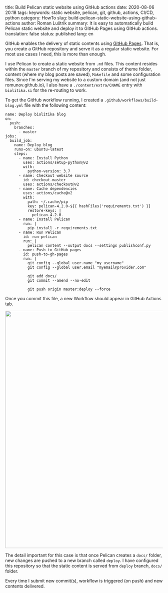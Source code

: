 title: Build Pelican static website using GitHub actions
date: 2020-08-06 20:18
tags:
keywords: static website, pelican, git, github, actions, CI/CD, python
category: HowTo
slug: build-pelican-static-website-using-github-actions
author: Roman Luštrik
summary: It is easy to automatically build Pelican static website and deploy it to GitHub Pages using GitHub actions.
translation: false
status: published
lang: en

GitHub enables the delivery of static contents using [GitHub Pages](https://pages.github.com/). That is, you create a GitHub repository and serve it as a regular static website. For most use cases I need, this is more than enough.

I use Pelican to create a static website from `.md` files. This content resides within the `master` branch of my repository and consists of theme folder, content (where my blog posts are saved), `Makefile` and some configuration files. Since I'm serving my website to a custom domain (and not just romunov.github.io), I also have a `./content/extra/CNAME` entry with `biolitika.si` for the re-routing to work.

To get the GitHub workflow running, I created a `.github/workflows/build-blog.yml` file with the following content:

```
name: Deploy biolitika blog
on:
  push:
    branches:
      - master
jobs:
  build_job:
    name: Deploy blog
    runs-on: ubuntu-latest
    steps:
      - name: Install Python
        uses: actions/setup-python@v2
        with:
          python-version: 3.7
      - name: Checkout website source
        id: checkout-master
        uses: actions/checkout@v2
      - name: Cache dependencies
        uses: actions/cache@v2
        with:
          path: ~/.cache/pip
          key: pelican-4.2.0-${{ hashFiles('requirements.txt') }}
          restore-keys: |
            pelican-4.2.0-
      - name: Install Pelican
        run: |
          pip install -r requirements.txt
      - name: Run Pelican
        id: run-pelican
        run: |
          pelican content --output docs --settings publishconf.py
      - name: Push to GitHub pages
        id: push-to-gh-pages
        run: |
          git config --global user.name "my username"
          git config --global user.email "myemail@provider.com"

          git add docs/
          git commit --amend --no-edit

          git push origin master:deploy --force

```

Once you commit this file, a new Workflow should appear in GitHub Actions tab.

<img src="{static}/images/gh_actions.png" width="760">

The detail important for this case is that once Pelican creates a `docs/` folder, new changes are pushed to a new branch called `deploy`. I have configured this repository so that the static content is served from `deploy` branch, `docs/` folder.

Every time I submit new commit(s), workflow is triggered (on push) and new contents delivered.
